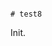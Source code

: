                                                                                                                                 # test8

Init.
